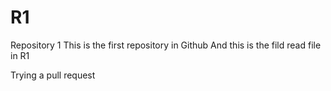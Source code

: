# R1
Repository 1
This is the first repository in Github
And this is the fild read file in R1

Trying a pull request
